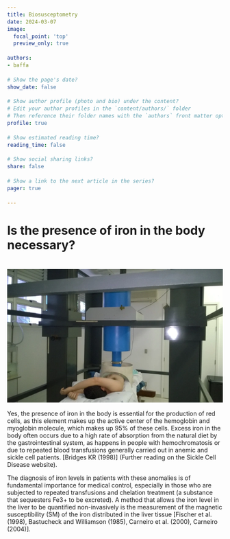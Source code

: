 ```yaml
---
title: Biosusceptometry
date: 2024-03-07
image:
  focal_point: 'top'
  preview_only: true

authors:
- baffa

# Show the page's date?
show_date: false

# Show author profile (photo and bio) under the content?
# Edit your author profiles in the `content/authors/` folder
# Then reference their folder names with the `authors` front matter option above
profile: true

# Show estimated reading time?
reading_time: false

# Show social sharing links?
share: false

# Show a link to the next article in the series?
pager: true

---
```


# Is the presence of iron in the body necessary? <h1>

![A](biosusceptometria.jpg)

<!--more-->

Yes, the presence of iron in the body is essential for the production of red cells, as this element makes up the active center of the hemoglobin and myoglobin molecule, which makes up 95% of these cells. Excess iron in the body often occurs due to a high rate of absorption from the natural diet by the gastrointestinal system, as happens in people with hemochromatosis or due to repeated blood transfusions generally carried out in anemic and sickle cell patients. [Bridges KR (1998)] (Further reading on the Sickle Cell Disease website).

The diagnosis of iron levels in patients with these anomalies is of fundamental importance for medical control, especially in those who are subjected to repeated transfusions and chelation treatment (a substance that sequesters Fe3+ to be excreted). A method that allows the iron level in the liver to be quantified non-invasively is the measurement of the magnetic susceptibility (SM) of the iron distributed in the liver tissue [Fischer et al. (1998), Bastucheck and Williamson (1985), Carneiro et al. (2000), Carneiro (2004)].

